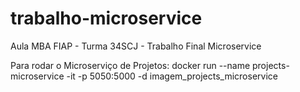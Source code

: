 # trabalho-microservice
Aula MBA FIAP - Turma 34SCJ - Trabalho Final Microservice


Para rodar o Microserviço de Projetos:
docker run --name projects-microservice -it -p 5050:5000 -d imagem_projects_microservice
